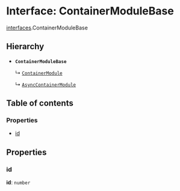 # Interface: ContainerModuleBase

[interfaces](/auto-docs/editor/modules/interfaces.md).ContainerModuleBase

## Hierarchy

* **`ContainerModuleBase`**

  ↳ [`ContainerModule`](/auto-docs/editor/interfaces/interfaces.ContainerModule.md)

  ↳ [`AsyncContainerModule`](/auto-docs/editor/interfaces/interfaces.AsyncContainerModule.md)

## Table of contents

### Properties

* [id](/auto-docs/editor/interfaces/interfaces.ContainerModuleBase.md#id)

## Properties

### id

**id**: `number`
